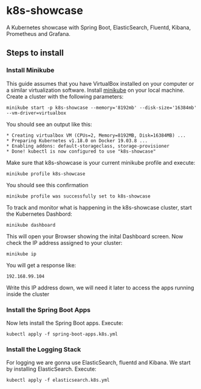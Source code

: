 # k8s-showcase
A Kubernetes showcase with Spring Boot, ElasticSearch, Fluentd, Kibana, Prometheus and Grafana.

## Steps to install

### Install Minikube

This guide assumes that you have VirtualBox installed on your computer or a similar virtualization software.
Install [minikube](https://kubernetes.io/docs/setup/learning-environment/minikube/ "Minukube") on your local machine.
Create a cluster with the following parameters:

	minikube start -p k8s-showcase --memory='8192mb' --disk-size='16384mb' --vm-driver=virtualbox
 
You should see an output like this:

	* Creating virtualbox VM (CPUs=2, Memory=8192MB, Disk=16384MB) ...
	* Preparing Kubernetes v1.18.0 on Docker 19.03.8 ...
	* Enabling addons: default-storageclass, storage-provisioner
	* Done! kubectl is now configured to use "k8s-showcase"

Make sure that k8s-showcase is your current minikube profile and execute:

	minikube profile k8s-showcase
	
You should see this confirmation

	minikube profile was successfully set to k8s-showcase
	
To track and monitor what is happening in the k8s-showcase cluster, start the Kubernetes Dashbord:

	minikube dashboard
	
This will open your Browser showing the inital Dashboard screen. Now check the IP address assigned to your cluster:

	minikube ip
	
You will get a response like:

	192.168.99.104

Write this IP address down, we will need it later to access the apps running inside the cluster

### Install the Spring Boot Apps

Now lets install the Spring Boot apps. Execute:

	kubectl apply -f spring-boot-apps.k8s.yml
	
### Install the Logging Stack

For logging we are gonna use ElasticSearch, fluentd and Kibana. We start by installing ElasticSearch. Execute:	

	kubectl apply -f elasticsearch.k8s.yml

	